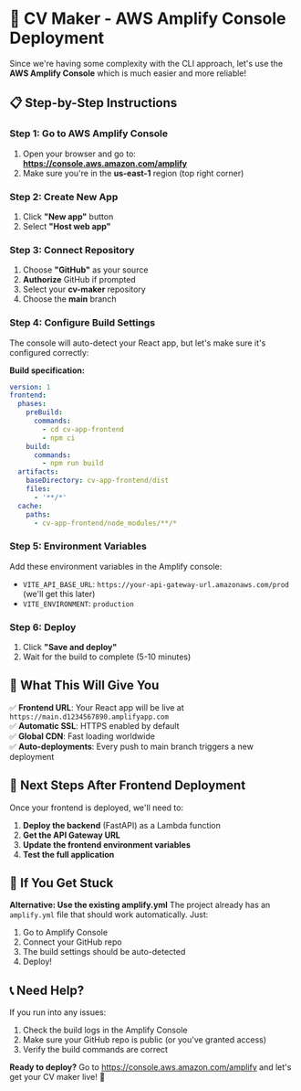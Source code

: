 # 🚀 CV Maker - AWS Amplify Console Deployment

Since we're having some complexity with the CLI approach, let's use the **AWS Amplify Console** which is much easier and more reliable!

## 📋 **Step-by-Step Instructions**

### **Step 1: Go to AWS Amplify Console**
1. Open your browser and go to: **https://console.aws.amazon.com/amplify**
2. Make sure you're in the **us-east-1** region (top right corner)

### **Step 2: Create New App**
1. Click **"New app"** button
2. Select **"Host web app"**

### **Step 3: Connect Repository**
1. Choose **"GitHub"** as your source
2. **Authorize** GitHub if prompted
3. Select your **cv-maker** repository
4. Choose the **main** branch

### **Step 4: Configure Build Settings**
The console will auto-detect your React app, but let's make sure it's configured correctly:

**Build specification:**
```yaml
version: 1
frontend:
  phases:
    preBuild:
      commands:
        - cd cv-app-frontend
        - npm ci
    build:
      commands:
        - npm run build
  artifacts:
    baseDirectory: cv-app-frontend/dist
    files:
      - '**/*'
  cache:
    paths:
      - cv-app-frontend/node_modules/**/*
```

### **Step 5: Environment Variables**
Add these environment variables in the Amplify console:
- `VITE_API_BASE_URL`: `https://your-api-gateway-url.amazonaws.com/prod` (we'll get this later)
- `VITE_ENVIRONMENT`: `production`

### **Step 6: Deploy**
1. Click **"Save and deploy"**
2. Wait for the build to complete (5-10 minutes)

## 🎯 **What This Will Give You**

✅ **Frontend URL**: Your React app will be live at `https://main.d1234567890.amplifyapp.com`  
✅ **Automatic SSL**: HTTPS enabled by default  
✅ **Global CDN**: Fast loading worldwide  
✅ **Auto-deployments**: Every push to main branch triggers a new deployment  

## 🔧 **Next Steps After Frontend Deployment**

Once your frontend is deployed, we'll need to:

1. **Deploy the backend** (FastAPI) as a Lambda function
2. **Get the API Gateway URL**
3. **Update the frontend environment variables**
4. **Test the full application**

## 🚨 **If You Get Stuck**

**Alternative: Use the existing amplify.yml**
The project already has an `amplify.yml` file that should work automatically. Just:
1. Go to Amplify Console
2. Connect your GitHub repo
3. The build settings should be auto-detected
4. Deploy!

## 📞 **Need Help?**

If you run into any issues:
1. Check the build logs in the Amplify Console
2. Make sure your GitHub repo is public (or you've granted access)
3. Verify the build commands are correct

**Ready to deploy?** Go to https://console.aws.amazon.com/amplify and let's get your CV maker live! 🚀
